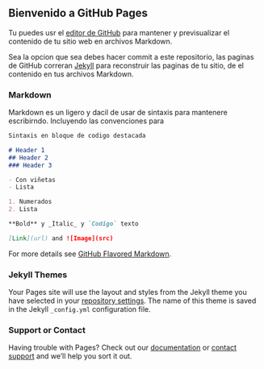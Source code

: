 ## Bienvenido a GitHub Pages

Tu puedes usr el [editor de GitHub](https://github.com/joleo182-pixel/visualizacion/edit/master/README.md) para mantener y previsualizar el contenido de tu sitio web en archivos Markdown.

Sea la opcion que sea debes hacer commit a este repositorio, las paginas de GitHub correran [Jekyll](https://jekyllrb.com/) para reconstruir las paginas de tu sitio, de el contenido en tus archivos Markdown.

### Markdown

Markdown es un ligero y dacil de usar de sintaxis para mantenere escribirndo. Incluyendo las convenciones para

```markdown
Sintaxis en bloque de codigo destacada

# Header 1
## Header 2
### Header 3

- Con viñetas
- Lista

1. Numerados
2. Lista

**Bold** y _Italic_ y `Codigo` texto

[Link](url) and ![Image](src)
```

For more details see [GitHub Flavored Markdown](https://guides.github.com/features/mastering-markdown/).

### Jekyll Themes

Your Pages site will use the layout and styles from the Jekyll theme you have selected in your [repository settings](https://github.com/joleo182-pixel/visualizacion/settings). The name of this theme is saved in the Jekyll `_config.yml` configuration file.

### Support or Contact

Having trouble with Pages? Check out our [documentation](https://docs.github.com/categories/github-pages-basics/) or [contact support](https://github.com/contact) and we’ll help you sort it out.
